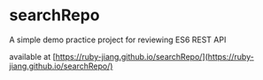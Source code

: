 # searchRepo

A simple demo practice project for reviewing ES6 REST API

available at [https://ruby-jiang.github.io/searchRepo/](https://ruby-jiang.github.io/searchRepo/)
